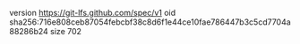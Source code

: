 version https://git-lfs.github.com/spec/v1
oid sha256:716e808ceb87054febcbf38c8d6f1e44ce10fae786447b3c5cd7704a88286b24
size 702
